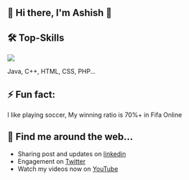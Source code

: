 ## 👋 Hi there, I'm Ashish 👋

<!-- COMMENTED
**Afirestriker/Afirestriker** is a ✨ _special_ ✨ repository because its `README.md` (this file) appears on your GitHub profile.
-->

<!-- COMMENTED
- 🔭 I’m currently working on ...
- 🌱 I’m currently learning ...
- 📫 How to reach me: ...
- 😄 Pronouns: ...
-->

## 🛠 Top-Skills
<img src="https://img.icons8.com/officel/16/000000/c-plus-plus.png"/>

Java, C++, HTML, CSS, PHP...


## ⚡️ Fun fact:
I like playing soccer, My winning ratio is 70%+ in Fifa Online


## 🔗 Find me around the web...
- Sharing post and updates on <a href="https://linkedin.com/in/ashish-agrawal-india">linkedin</a>
- Engagement on <a href="https://twitter.com/_afirestriker">Twitter</a>
- Watch my videos now on <a href="https://www.youtube.com/c/SpecialDays">YouTube</a>

<!-- COMMENTED
## GitHub Stats
<img src="https://github-readme-stats.vercel.app/api?username=Afirestriker&show_icons=true&include_all_commits=true&count_private=true&theme=jolly&layout=compact" alt="GitHub Stats for MishManners" width="700">

<img src="https://github-readme-streak-stats.herokuapp.com?user=Afirestriker&theme=jolly" width="700">
-->
